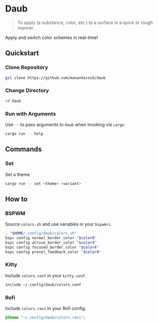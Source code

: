 # Daub

> To apply (a substance, color, etc.) to a surface in a quick or rough manner.

Apply and switch color schemes in real-time!

## Quickstart

### Clone Repository

```sh
git clone https://github.com/manankarnik/daub
```

### Change Directory

```sh
cd daub
```

### Run with Arguments

Use `--` to pass arguments to `daub` when invoking via `cargo`

```sh
cargo run -- help
```

## Commands

### Set

Set a theme

```sh
cargo run -- set <theme> <variant>
```

## How to

### BSPWM

Source `colors.sh` and use variables in your `bspwmrc`.

```sh
. "$HOME/.config/daub/colors.sh"
bspc config normal_border_color "$color8"
bspc config active_border_color "$color4"
bspc config focused_border_color "$color4"
bspc config presel_feedback_color "$color0"
```

### Kitty

Include `colors.conf` in your `kitty.conf`.

```sh
include ~/.config/daub/colors.conf
```

### Rofi

Include `colors.rasi` in your Rofi config.

```css
@theme "~/.config/daub/colors.rasi";
```
